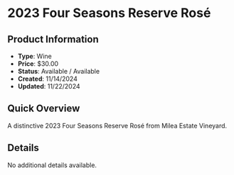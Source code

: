 # 2023 Four Seasons Reserve Rosé

## Product Information
- **Type**: Wine
- **Price**: $30.00
- **Status**: Available / Available
- **Created**: 11/14/2024
- **Updated**: 11/22/2024







## Quick Overview
A distinctive 2023 Four Seasons Reserve Rosé from Milea Estate Vineyard.

## Details
No additional details available.
